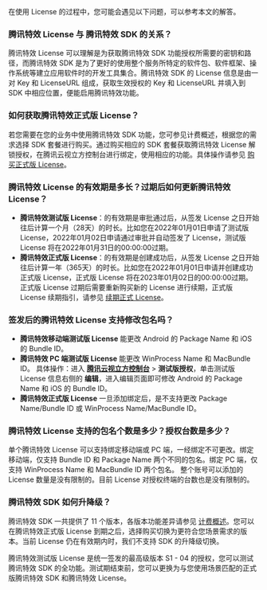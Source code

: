 在使用 License 的过程中，您可能会遇见以下问题，可以参考本文的解答。

[](id:q1)
### 腾讯特效 License 与 腾讯特效 SDK 的关系？
腾讯特效 License 可以理解是为获取腾讯特效 SDK 功能授权所需要的密钥和路径，而腾讯特效 SDK 是为了更好的使用整个服务所特定的软件包、软件框架、操作系统等建立应用软件时的开发工具集合。腾讯特效 SDK 的 License 信息是由一对 Key 和 LicenseURL 组成，获取生效授权的 Key 和 LicenseURL 并填入到 SDK 中相应位置，便能启用腾讯特效功能。

[](id:q2)
### 如何获取腾讯特效正式版 License？
若您需要在您的业务中使用腾讯特效 SDK 功能，您可参见计费概述，根据您的需求选择 SDK 套餐进行购买。通过购买相应的 SDK 套餐获取腾讯特效 License 解锁授权，在腾讯云视立方控制台进行绑定，使用相应的功能。具体操作请参见 [购买正式版 License](https://cloud.tencent.com/document/product/616/65879)。

[](id:q3)
### 腾讯特效 License 的有效期是多长？过期后如何更新腾讯特效 License？
- **腾讯特效测试版 License**：的有效期是审批通过后，从签发 License 之日开始往后计算一个月（28天）的时长。比如您在2022年01月01日申请了测试版 License，2022年01月02日申请通过审批并自动签发了 License，测试版 License 将在2022年01月31日的00:00:00过期。
- **腾讯特效正式版 License**：的有效期是创建成功后，从签发 License 之日开始往后计算一年（365天）的时长。比如您在2022年01月01日申请并创建成功正式版 License，正式版 License 将在2023年01月02日的00:00:00过期。
正式版 License 过期后需要重新购买新的 License 进行续期，正式版 License 续期指引，请参见 [续期正式 License](https://cloud.tencent.com/document/product/616/65879#renewal)。

[](id:q4)
### 签发后的腾讯特效 License 支持修改包名吗？
- **腾讯特效移动端测试版 License** 能更改 Android 的 Package Name 和 iOS 的 Bundle ID。
- **腾讯特效 PC 端测试版 License** 能更改 WinProcess Name 和 MacBundle ID。
具体操作：进入 [**腾讯云视立方控制台**](https://console.cloud.tencent.com/vcube) > **测试版授权**，单击测试版 License 信息右侧的 **编辑**，进入编辑页面即可修改 Android 的 Package Name 和 iOS 的 Bundle ID。
- **腾讯特效正式版 License** 一旦添加绑定后，是不支持更改 Package Name/Bundle ID 或 WinProcess Name/MacBundle ID。

[](id:q5)
### 腾讯特效 License 支持的包名个数是多少？授权台数是多少？
单个腾讯特效 License 可以支持绑定移动端或 PC 端，一经绑定不可更改。绑定移动端，仅支持 Bundle ID 和 Package Name 两个不同的包名。绑定 PC 端，仅支持 WinProcess Name 和 MacBundle ID 两个包名。
整个账号可以添加的 License 数量是没有限制的。目前 License 对授权终端的台数也是没有限制的。

[](id:q6)
### 腾讯特效 SDK 如何升降级？
腾讯特效 SDK 一共提供了 11 个版本，各版本功能差异请参见 [计费概述](https://cloud.tencent.com/document/product/616/36807)。您可以在腾讯特效正式版 License 到期之后，选择购买切换为更符合您场景需求的版本。当前 License 仍在有效期内时，我们不支持 SDK 的升降级切换。

腾讯特效测试版 License 是统一签发的最高级版本 S1 - 04 的授权，您可以测试腾讯特效 SDK 的全功能。测试期结束前，您可以更换为与您使用场景匹配的正式版腾讯特效 SDK 和腾讯特效 License。
